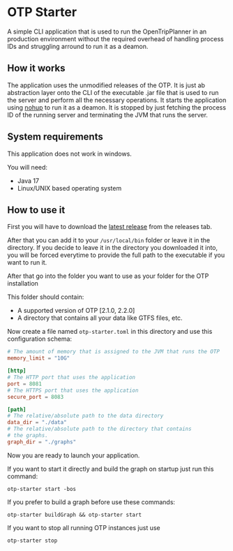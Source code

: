 # OTP Starter

A simple CLI application that is used to run the OpenTripPlanner in 
an production environment without the required overhead of handling process IDs and struggling arround to run 
it as a deamon.

## How it works

The application uses the unmodified releases of the OTP. It is just ab abstraction layer onto the CLI of the executable 
.jar file that is used to run the server and perform all the necessary operations.
It starts the application using [nohup](https://de.wikipedia.org/wiki/Nohup) to run it as a deamon. 
It is stopped by just fetching the process ID of the running server and terminating the JVM that runs
the server. 

## System requirements

This application does not work in windows.

You will need: 
- Java 17
- Linux/UNIX based operating system

## How to use it

First you will have to download the [latest release]() from the releases tab.

After that you can add it to your `/usr/local/bin` folder or leave it in the directory.
If you decide to leave it in the directory you downloaded it into, you will be forced everytime to 
provide the full path to the executable if you want to run it.

After that go into the folder you want to use as your folder for the OTP installation

This folder should contain:
- A supported version of OTP [2.1.0, 2.2.0]
- A directory that contains all your data like GTFS files, etc.

Now create a file named `otp-starter.toml` in this directory and use this configuration schema:

```toml
# The amount of memory that is assigned to the JVM that runs the OTP
memory_limit = "10G"

[http]
# The HTTP port that uses the application
port = 8081
# The HTTPS port that uses the application
secure_port = 8083

[path]
# The relative/absolute path to the data directory
data_dir = "./data"
# The relative/absolute path to the directory that contains
# the graphs.
graph_dir = "./graphs"
```

Now you are ready to launch your application.

If you want to start it directly and build the graph on startup just run this command:

```shell
otp-starter start -bos
```

If you prefer to build a graph before use these commands:

```shell
otp-starter buildGraph && otp-starter start
```


If you want to stop all running OTP instances just use 
```shell
otp-starter stop
```


